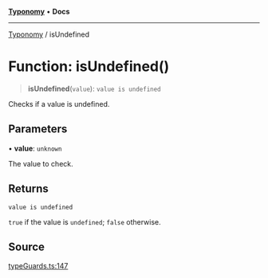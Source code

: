 [**Typonomy**](../README.md) • **Docs**

***

[Typonomy](../globals.md) / isUndefined

# Function: isUndefined()

> **isUndefined**(`value`): `value is undefined`

Checks if a value is undefined.

## Parameters

• **value**: `unknown`

The value to check.

## Returns

`value is undefined`

`true` if the value is `undefined`; `false` otherwise.

## Source

[typeGuards.ts:147](https://github.com/softcraft-development/typonomy/blob/f77f6002b19dd65199e89540af6d271db08bf123/src/typeGuards.ts#L147)
